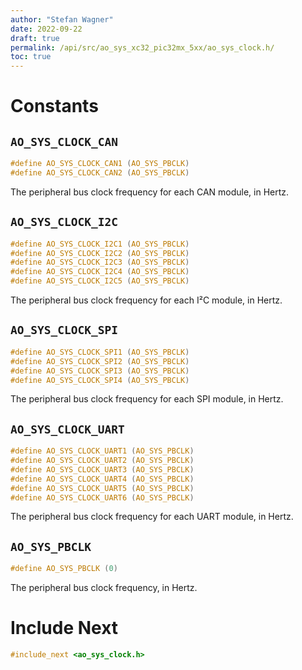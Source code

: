 ```yaml
---
author: "Stefan Wagner"
date: 2022-09-22
draft: true
permalink: /api/src/ao_sys_xc32_pic32mx_5xx/ao_sys_clock.h/
toc: true
---
```


# Constants

## `AO_SYS_CLOCK_CAN`

```c
#define AO_SYS_CLOCK_CAN1 (AO_SYS_PBCLK)
#define AO_SYS_CLOCK_CAN2 (AO_SYS_PBCLK)
```

The peripheral bus clock frequency for each CAN module, in Hertz.

## `AO_SYS_CLOCK_I2C`

```c
#define AO_SYS_CLOCK_I2C1 (AO_SYS_PBCLK)
#define AO_SYS_CLOCK_I2C2 (AO_SYS_PBCLK)
#define AO_SYS_CLOCK_I2C3 (AO_SYS_PBCLK)
#define AO_SYS_CLOCK_I2C4 (AO_SYS_PBCLK)
#define AO_SYS_CLOCK_I2C5 (AO_SYS_PBCLK)
```

The peripheral bus clock frequency for each I²C module, in Hertz.

## `AO_SYS_CLOCK_SPI`

```c
#define AO_SYS_CLOCK_SPI1 (AO_SYS_PBCLK)
#define AO_SYS_CLOCK_SPI2 (AO_SYS_PBCLK)
#define AO_SYS_CLOCK_SPI3 (AO_SYS_PBCLK)
#define AO_SYS_CLOCK_SPI4 (AO_SYS_PBCLK)
```

The peripheral bus clock frequency for each SPI module, in Hertz.

## `AO_SYS_CLOCK_UART`

```c
#define AO_SYS_CLOCK_UART1 (AO_SYS_PBCLK)
#define AO_SYS_CLOCK_UART2 (AO_SYS_PBCLK)
#define AO_SYS_CLOCK_UART3 (AO_SYS_PBCLK)
#define AO_SYS_CLOCK_UART4 (AO_SYS_PBCLK)
#define AO_SYS_CLOCK_UART5 (AO_SYS_PBCLK)
#define AO_SYS_CLOCK_UART6 (AO_SYS_PBCLK)
```

The peripheral bus clock frequency for each UART module, in Hertz.

## `AO_SYS_PBCLK`

```c
#define AO_SYS_PBCLK (0)
```

The peripheral bus clock frequency, in Hertz.

# Include Next

```c
#include_next <ao_sys_clock.h>
```
